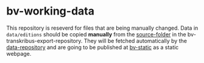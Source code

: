 # bv-working-data

This repository is reseverd for files that are being manually changed. Data in `data/editions` should be copied **manually** from the [source-folder](https://github.com/bundesverfassung-oesterreich/bv-transkribus-export-play/tree/main/editions) in the bv-transkribus-export-repository.
They will be fetched automatically by the [data-repository](https://github.com/bundesverfassung-oesterreich/bv-data) and are going to be published at [bv-static](https://github.com/bundesverfassung-oesterreich/bv-static) as a static webpage.
